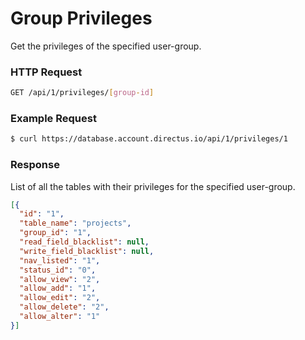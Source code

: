 # Group Privileges

Get the privileges of the specified user-group.

### HTTP Request

```bash
GET /api/1/privileges/[group-id]
```

### Example Request

```bash
$ curl https://database.account.directus.io/api/1/privileges/1
```

### Response

List of all the tables with their privileges for the specified user-group.

```json
[{
  "id": "1",
  "table_name": "projects",
  "group_id": "1",
  "read_field_blacklist": null,
  "write_field_blacklist": null,
  "nav_listed": "1",
  "status_id": "0",
  "allow_view": "2",
  "allow_add": "1",
  "allow_edit": "2",
  "allow_delete": "2",
  "allow_alter": "1"
}]
```